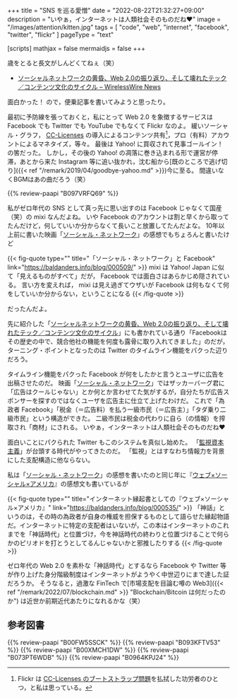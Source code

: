 +++
title = "SNS を巡る愛憎"
date =  "2022-08-22T21:32:27+09:00"
description = "いやぁ，インターネットは人類社会そのものだね♥"
image = "/images/attention/kitten.jpg"
tags = [ "code", "web", "internet", "facebook", "twitter", "flickr" ]
pageType = "text"

[scripts]
  mathjax = false
  mermaidjs = false
+++

歳をとると長文がしんどくてねぇ（笑）

- [ソーシャルネットワークの黄昏、Web 2.0の振り返り、そして壊れたテック／コンテンツ文化のサイクル – WirelessWire News](https://wirelesswire.jp/2022/08/82994/)

面白かった！ ので，便乗記事を書いてみようと思ったり。

最初に予防線を張っておくと，私にとって Web 2.0 を象徴するサービスは Facebook でも Twitter でも YouTube でもなくて Flickr なのよ。
緩いソーシャル・グラフ， [CC-Licenses](https://creativecommons.org/licenses/) の導入によるコンテンツ共有[^cc1]，プロ（有料）アカウントによるマネタイズ，等々。
最後は Yahoo! に買収されて見事ゴールイン！ の筈だった。
しかし，その後の Yahoo! の凋落に巻き込まれる形で運営が停滞，あとから来た Instagram 等に追い抜かれ，沈む船から[既のところで逃げ切り]({{< ref "/remark/2019/04/goodbye-yahoo.md" >}})今に至る。
間違いなくBGMはあの曲だろう（笑）

[^cc1]: Flickr は [CC-Licenses のブートストラップ問題](https://mag.osdn.jp/03/09/29/0955208 "クリエイティヴ・コモンズに関する悲観的な見解 | OSDN Magazine")を払拭した功労者のひとつ，と私は思っている。

{{% review-paapi "B097VRFQ69" %}} <!-- ああ人生に涙あり -->

私がゼロ年代の SNS として真っ先に思い出すのは Facebook じゃなくて国産（笑）の mixi なんだよね。
いや Facebook のアカウントは割と早くから取ってたんだけど，何していいか分からなくて長いこと放置してたんだよな。
10年以上前に書いた映画「[ソーシャル・ネットワーク](https://www.amazon.co.jp/dp/B00FW5SMX0?tag=baldandersinf-22&linkCode=ogi&th=1&psc=1)」の感想でもちょろんと書いたけど

{{< fig-quote type="" title="「ソーシャル・ネットワーク」と Facebook" link="https://baldanders.info/blog/000509/" >}}
mixi は Yahoo! Japan に似て「見えるものがすべて」だが， Facebook では面白さはあらかじめ隠されている。 言い方を変えれば， mixi は見え過ぎてウザいが Facebook は何もなくて何をしていいか分からない，ということになる
{{< /fig-quote >}}

だったんだよ。

先に紹介した「[ソーシャルネットワークの黄昏、Web 2.0の振り返り、そして壊れたテック／コンテンツ文化のサイクル](https://wirelesswire.jp/2022/08/82994/)」にも書かれている通り「Facebookはその歴史の中で、競合他社の機能を何度も露骨に取り入れてきました」のだが，ターニング・ポイントとなったのは Twitter のタイムライン機能をパクった辺りだろう。

タイムライン機能をパクった Facebook が何をしたかと言うとユーザに広告を出稿させたのだ。
映画「[ソーシャル・ネットワーク](https://www.amazon.co.jp/dp/B00FW5SMX0?tag=baldandersinf-22&linkCode=ogi&th=1&psc=1)」ではザッカーバーグ君に「広告はクールじゃない」とか何とか言わせてた気がするが，自分たちが広告スポンサーを探すのではなくユーザを広告主に仕立て上げたわけだ。
これで「為政者 Facebook」「税金（＝広告料）を払う一級市民（＝広告主）」「タダ乗り二級市民」という構造ができた。
二級市民は税金の代わりに自ら（の情報）を搾取され「商材」にされる。
いやぁ，インターネットは人類社会そのものだね♥

面白いことにパクられた Twitter もこのシステムを真似し始めた。
「[監視資本主義](https://www.amazon.co.jp/dp/B093KFTV53?tag=baldandersinf-22&linkCode=ogi&th=1&psc=1)」が台頭する時代がやってきたのだ。
「監視」とはすなわち情報力を背景にした支配構造に他ならない。

私は「[ソーシャル・ネットワーク](https://www.amazon.co.jp/dp/B00FW5SMX0?tag=baldandersinf-22&linkCode=ogi&th=1&psc=1)」の感想を書いたのと同じ年に『[ウェブ×ソーシャル×アメリカ](https://www.amazon.co.jp/dp/B00XMCH1DW?tag=baldandersinf-22&linkCode=ogi&th=1&psc=1)』の感想文も書いているが

{{< fig-quote type="" title="インターネット縁起書としての『ウェブ×ソーシャル×アメリカ』" link="https://baldanders.info/blog/000535/" >}}
「神話」というのは，その時の為政者が自身の権威を担保するものとして語らせた縁起物語だ。インターネットに特定の支配者はいないが，この本はインターネットのこれまでを「神話時代」と位置づけ，今を神話時代の終わりと位置づけることで何らかのピリオドを打とうとしてるんじゃないかと邪推したりする
{{< /fig-quote >}}

ゼロ年代の Web 2.0 を素朴な「神話時代」とするなら Facebook や Twitter 等が作り上げた身分階級制度はインターネットがようやく中世辺りにまで達した証だろうか。
そうなると，過激な FinTech で[市場支配を目論む噂の Web3]({{< ref "/remark/2022/07/blockchain.md" >}} "Blockchain/Bitcoin は何だったのか") は近世か前期近代あたりになれるかな（笑）

## 参考図書

{{% review-paapi "B00FW5SSCK" %}} <!-- ソーシャル・ネットワーク -->
{{% review-paapi "B093KFTV53" %}} <!-- 監視資本主義 -->
{{% review-paapi "B00XMCH1DW" %}} <!-- ウェブ×ソーシャル×アメリカ -->
{{% review-paapi "B073PT6WDB" %}} <!-- 秘密結社の世界史 -->
{{% review-paapi "B0964KPJ24" %}} <!-- エルの唄 -->
<!-- eof -->
